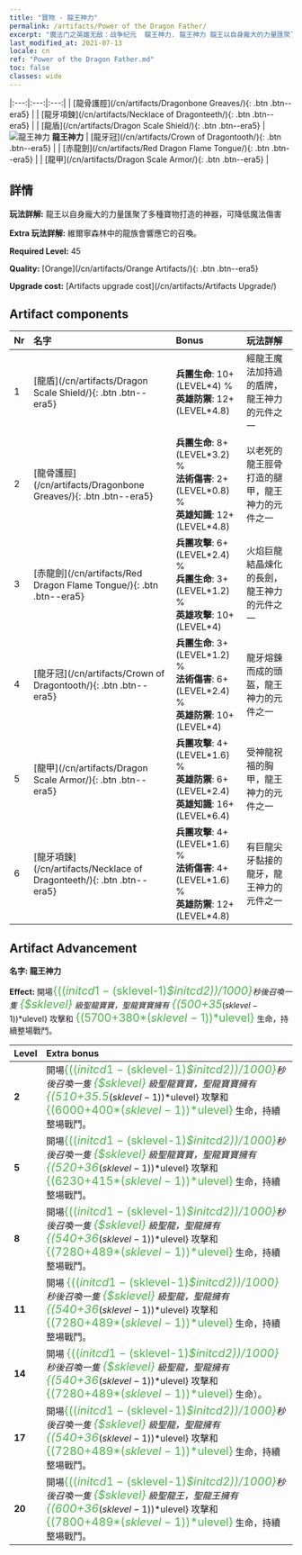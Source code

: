 ```yaml
---
title: "寶物 - 龍王神力"
permalink: /artifacts/Power of the Dragon Father/
excerpt: "魔法门之英雄无敌：战争纪元  龍王神力. 龍王神力 龍王以自身龐大的力量匯聚了多種寶物打造的神器，可降低魔法傷害"
last_modified_at: 2021-07-13
locale: cn
ref: "Power of the Dragon Father.md"
toc: false
classes: wide
---
```


  |:---:|:---:|:---:| 
  |  [龍骨護脛](/cn/artifacts/Dragonbone Greaves/){: .btn .btn--era5} |   |  [龍牙項鍊](/cn/artifacts/Necklace of Dragonteeth/){: .btn .btn--era5} | 
  |  [龍盾](/cn/artifacts/Dragon Scale Shield/){: .btn .btn--era5} | ![龍王神力](/images/t/icon_artifact_40.png) **龍王神力** |  [龍牙冠](/cn/artifacts/Crown of Dragontooth/){: .btn .btn--era5} | 
  |  [赤龍劍](/cn/artifacts/Red Dragon Flame Tongue/){: .btn .btn--era5} |   |  [龍甲](/cn/artifacts/Dragon Scale Armor/){: .btn .btn--era5} | 


## 詳情

 **玩法詳解:** 龍王以自身龐大的力量匯聚了多種寶物打造的神器，可降低魔法傷害

 **Extra 玩法詳解:** 維爾寧森林中的龍族會響應它的召喚。

 **Required Level:** 45

 **Quality:** [Orange](/cn/artifacts/Orange Artifacts/){: .btn .btn--era5}

 **Upgrade cost:** [Artifacts upgrade cost](/cn/artifacts/Artifacts Upgrade/)



## Artifact components

  | Nr |    名字    |   Bonus | 玩法詳解 | 
  |:---|:-----------|:--------|:------------| 
  | 1 | [龍盾](/cn/artifacts/Dragon Scale Shield/){: .btn .btn--era5} | **兵團生命**: 10+(LEVEL\*4) %<br/>**英雄防禦**: 12+(LEVEL\*4.8) | 經龍王魔法加持過的盾牌，龍王神力的元件之一 | 
  | 2 | [龍骨護脛](/cn/artifacts/Dragonbone Greaves/){: .btn .btn--era5} | **兵團生命**: 8+(LEVEL\*3.2) %<br/>**法術傷害**: 2+(LEVEL\*0.8) %<br/>**英雄知識**: 12+(LEVEL\*4.8) | 以老死的龍王脛骨打造的腿甲，龍王神力的元件之一 | 
  | 3 | [赤龍劍](/cn/artifacts/Red Dragon Flame Tongue/){: .btn .btn--era5} | **兵團攻擊**: 6+(LEVEL\*2.4) %<br/>**兵團生命**: 3+(LEVEL\*1.2) %<br/>**英雄攻擊**: 10+(LEVEL\*4) | 火焰巨龍結晶煉化的長劍，龍王神力的元件之一 | 
  | 4 | [龍牙冠](/cn/artifacts/Crown of Dragontooth/){: .btn .btn--era5} | **兵團生命**: 3+(LEVEL\*1.2) %<br/>**法術傷害**: 6+(LEVEL\*2.4) %<br/>**英雄防禦**: 10+(LEVEL\*4) | 龍牙熔鍊而成的頭盔，龍王神力的元件之一 | 
  | 5 | [龍甲](/cn/artifacts/Dragon Scale Armor/){: .btn .btn--era5} | **兵團攻擊**: 4+(LEVEL\*1.6) %<br/>**英雄防禦**: 6+(LEVEL\*2.4)<br/>**英雄知識**: 16+(LEVEL\*6.4) | 受神龍祝福的胸甲，龍王神力的元件之一 | 
  | 6 | [龍牙項鍊](/cn/artifacts/Necklace of Dragonteeth/){: .btn .btn--era5} | **兵團攻擊**: 4+(LEVEL\*1.6) %<br/>**法術傷害**: 4+(LEVEL\*1.6) %<br/>**英雄防禦**: 12+(LEVEL\*4.8) | 有巨龍尖牙黏接的龍牙，龍王神力的元件之一 | 


## Artifact Advancement

 **名字: 龍王神力**

 **Effect:** 開場<span style="color: #48b946;font-size:20px">{(($initcd1-($sklevel-1)*$initcd2))/1000}</span>秒後召喚一隻 <span style="color: #48b946;font-size:20px">{$sklevel}</span> 級聖龍寶寶，聖龍寶寶擁有 <span style="color: #48b946;font-size:20px">{(500+35*($sklevel-1))*$ulevel}</span> 攻擊和 <span style="color: #48b946;font-size:20px">{(5700+380*($sklevel-1))*$ulevel}</span> 生命，持續整場戰鬥。

  |  Level  |    Extra bonus  | 
  |:--------|:----------------| 
  | **2** | 開場<span style="color: #48b946;font-size:20px">{(($initcd1-($sklevel-1)*$initcd2))/1000}</span>秒後召喚一隻 <span style="color: #48b946;font-size:20px">{$sklevel}</span> 級聖龍寶寶，聖龍寶寶擁有 <span style="color: #48b946;font-size:20px">{(510+35.5*($sklevel-1))*$ulevel}</span> 攻擊和 <span style="color: #48b946;font-size:20px">{(6000+400*($sklevel-1))*$ulevel}</span> 生命，持續整場戰鬥。 | 
  | **5** | 開場<span style="color: #48b946;font-size:20px">{(($initcd1-($sklevel-1)*$initcd2))/1000}</span>秒後召喚一隻 <span style="color: #48b946;font-size:20px">{$sklevel}</span> 級聖龍寶寶，聖龍寶寶擁有 <span style="color: #48b946;font-size:20px">{(520+36*($sklevel-1))*$ulevel}</span> 攻擊和 <span style="color: #48b946;font-size:20px">{(6230+415*($sklevel-1))*$ulevel}</span> 生命，持續整場戰鬥。 | 
  | **8** | 開場<span style="color: #48b946;font-size:20px">{(($initcd1-($sklevel-1)*$initcd2))/1000}</span>秒後召喚一隻 <span style="color: #48b946;font-size:20px">{$sklevel}</span> 級聖龍，聖龍擁有 <span style="color: #48b946;font-size:20px">{(540+36*($sklevel-1))*$ulevel}</span> 攻擊和 <span style="color: #48b946;font-size:20px">{(7280+489*($sklevel-1))*$ulevel}</span> 生命，持續整場戰鬥。 | 
  | **11** | 開場 <span style="color: #48b946;font-size:20px">{(($initcd1-($sklevel-1)*$initcd2))/1000}</span> 秒後召喚一隻 <span style="color: #48b946;font-size:20px">{$sklevel}</span> 級聖龍，聖龍擁有 <span style="color: #48b946;font-size:20px">{(540+36*($sklevel-1))*$ulevel}</span> 攻擊和 <span style="color: #48b946;font-size:20px">{(7280+489*($sklevel-1))*$ulevel}</span> 生命，持續整場戰鬥。 | 
  | **14** | 開場 <span style="color: #48b946;font-size:20px">{(($initcd1-($sklevel-1)*$initcd2))/1000}</span> 秒後召喚一隻 <span style="color: #48b946;font-size:20px">{$sklevel}</span> 級聖龍，聖龍擁有 <span style="color: #48b946;font-size:20px">{(540+36*($sklevel-1))*$ulevel}</span> 攻擊和 <span style="color: #48b946;font-size:20px">{(7280+489*($sklevel-1))*$ulevel}</span> 生命）。 | 
  | **17** | 開場<span style="color: #48b946;font-size:20px">{(($initcd1-($sklevel-1)*$initcd2))/1000}</span>秒後召喚一隻 <span style="color: #48b946;font-size:20px">{$sklevel}</span> 級聖龍，聖龍擁有 <span style="color: #48b946;font-size:20px">{(540+36*($sklevel-1))*$ulevel}</span> 攻擊和 <span style="color: #48b946;font-size:20px">{(7280+489*($sklevel-1))*$ulevel}</span> 生命，持續整場戰鬥。 | 
  | **20** | 開場<span style="color: #48b946;font-size:20px">{(($initcd1-($sklevel-1)*$initcd2))/1000}</span>秒後召喚一隻 <span style="color: #48b946;font-size:20px">{$sklevel}</span> 級聖龍王，聖龍王擁有 <span style="color: #48b946;font-size:20px">{(600+36*($sklevel-1))*$ulevel}</span> 攻擊和 <span style="color: #48b946;font-size:20px">{(7800+489*($sklevel-1))*$ulevel}</span> 生命，持續整場戰鬥。 | 
